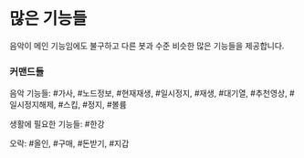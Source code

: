 # 많은 기능들

음악이 메인 기능임에도 불구하고 다른 봇과 수준 비슷한 많은 기능들을 제공합니다.

### 커맨드들

음악 기능들: #가사, #노드정보, #현재재생, #일시정지, #재생, #대기열, #추천영상, #일시정지해제, #스킵, #정지, #볼륨

생활에 필요한 기능들: #한강

오락: #올인, #구매, #돈받기, #지갑
